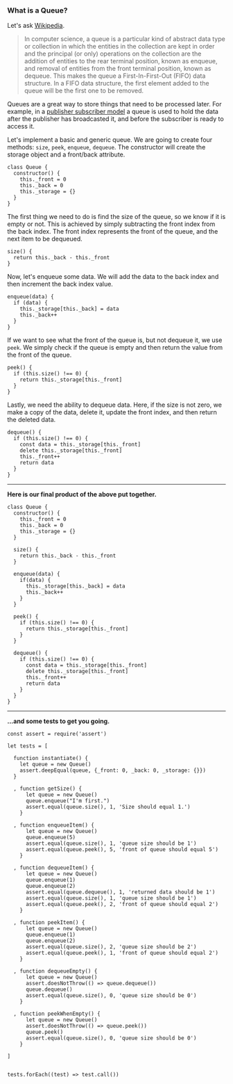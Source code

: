 ### What is a Queue?

Let's ask [Wikipedia](https://en.wikipedia.org/wiki/Queue_(abstract_data_type)).

>In computer science, a queue is a particular kind of abstract data type or collection in which the entities in the collection are kept in order and the principal (or only) operations on the collection are the addition of entities to the rear terminal position, known as enqueue, and removal of entities from the front terminal position, known as dequeue. This makes the queue a First-In-First-Out (FIFO) data structure. In a FIFO data structure, the first element added to the queue will be the first one to be removed.

Queues are a great way to store things that need to be processed later. For example, in a [publisher subscriber model](https://en.wikipedia.org/wiki/Publish%E2%80%93subscribe_pattern) a queue is used to hold the data after the publisher has broadcasted it, and before the subscriber is ready to access it.

Let's implement a basic and generic queue. We are going to create four methods: `size`, `peek`, `enqueue`, `dequeue`. The constructor will create the storage object and a front/back attribute.

<?prettify?>
```
class Queue {  
  constructor() {
    this._front = 0
    this._back = 0
    this._storage = {}
  }
}
```

The first thing we need to do is find the size of the queue, so we know if it is empty or not. This is achieved by simply subtracting the front index from the back index. The front index represents the front of the queue, and the next item to be dequeued.

<?prettify?>
```
size() {
  return this._back - this._front
}
```

Now, let's enqueue some data. We will add the data to the back index and then increment the back index value.

<?prettify?>
```
enqueue(data) {
  if (data) {
    this._storage[this._back] = data
    this._back++
  }
}
```

If we want to see what the front of the queue is, but not dequeue it, we use `peek`. We simply check if the queue is empty and then return the value from the front of the queue.

<?prettify?>
```
peek() {
  if (this.size() !== 0) {
    return this._storage[this._front]
  }
}
```

Lastly, we need the ability to dequeue data. Here, if the size is not zero, we make a copy of the data, delete it, update the front index, and then return the deleted data.

<?prettify?>
```
dequeue() {
  if (this.size() !== 0) {
    const data = this._storage[this._front]
    delete this._storage[this._front]
    this._front++
    return data
  }
}
```

---

**Here is our final product of the above put together.**

<?prettify?>
```
class Queue {
  constructor() {
    this._front = 0
    this._back = 0
    this._storage = {}
  }

  size() {
    return this._back - this._front
  }

  enqueue(data) {
    if(data) {
      this._storage[this._back] = data
      this._back++
    }
  }

  peek() {
    if (this.size() !== 0) {
      return this._storage[this._front]
    }
  }

  dequeue() {
    if (this.size() !== 0) {
      const data = this._storage[this._front]
      delete this._storage[this._front]
      this._front++
      return data
    }
  }
}
```

---

**...and some tests to get you going.**

<?prettify?>
```
const assert = require('assert')

let tests = [

  function instantiate() {
    let queue = new Queue()
    assert.deepEqual(queue, {_front: 0, _back: 0, _storage: {}})
  }

  , function getSize() {
      let queue = new Queue()
      queue.enqueue("I'm first.")
      assert.equal(queue.size(), 1, 'Size should equal 1.')
    }
  
  , function enqueueItem() {
      let queue = new Queue()
      queue.enqueue(5)
      assert.equal(queue.size(), 1, 'queue size should be 1')
      assert.equal(queue.peek(), 5, 'front of queue should equal 5')
    }

  , function dequeueItem() {
      let queue = new Queue()
      queue.enqueue(1)
      queue.enqueue(2)
      assert.equal(queue.dequeue(), 1, 'returned data should be 1')
      assert.equal(queue.size(), 1, 'queue size should be 1')
      assert.equal(queue.peek(), 2, 'front of queue should equal 2')
    }

  , function peekItem() {
      let queue = new Queue()
      queue.enqueue(1)
      queue.enqueue(2)
      assert.equal(queue.size(), 2, 'queue size should be 2')
      assert.equal(queue.peek(), 1, 'front of queue should equal 2')
    }

  , function dequeueEmpty() {
      let queue = new Queue()
      assert.doesNotThrow(() => queue.dequeue())
      queue.dequeue()
      assert.equal(queue.size(), 0, 'queue size should be 0')
    }

  , function peekWhenEmpty() {
      let queue = new Queue()
      assert.doesNotThrow(() => queue.peek())
      queue.peek()
      assert.equal(queue.size(), 0, 'queue size should be 0')
    }

]


tests.forEach((test) => test.call())
```
